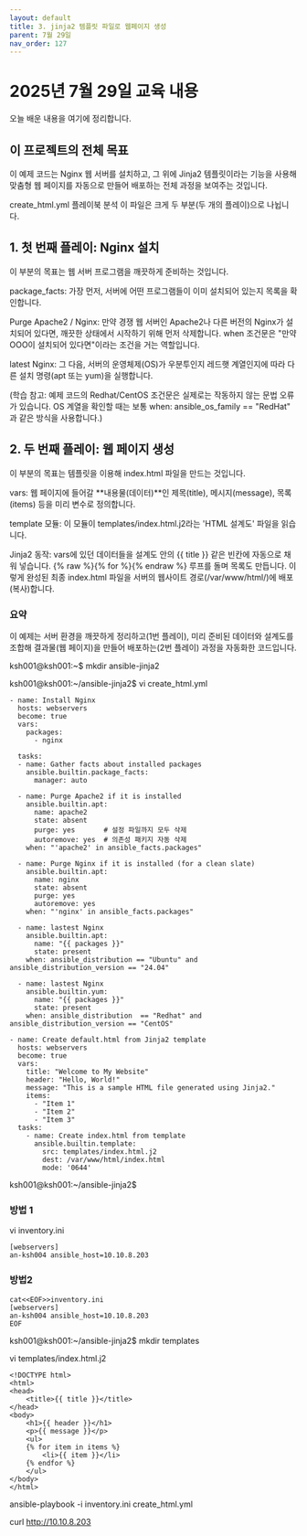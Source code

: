 ```yaml
---
layout: default
title: 3. jinja2 템플릿 파일로 웹페이지 생성
parent: 7월 29일
nav_order: 127
---
```


# 2025년 7월 29일 교육 내용

오늘 배운 내용을 여기에 정리합니다.

## 이 프로젝트의 전체 목표
이 예제 코드는 Nginx 웹 서버를 설치하고, 그 위에 Jinja2 템플릿이라는 기능을 사용해 맞춤형 웹 페이지를 자동으로 만들어 배포하는 전체 과정을 보여주는 것입니다.

create_html.yml 플레이북 분석
이 파일은 크게 두 부분(두 개의 플레이)으로 나뉩니다.

## 1. 첫 번째 플레이: Nginx 설치
이 부분의 목표는 웹 서버 프로그램을 깨끗하게 준비하는 것입니다.

package_facts: 가장 먼저, 서버에 어떤 프로그램들이 이미 설치되어 있는지 목록을 확인합니다.

Purge Apache2 / Nginx: 만약 경쟁 웹 서버인 Apache2나 다른 버전의 Nginx가 설치되어 있다면, 깨끗한 상태에서 시작하기 위해 먼저 삭제합니다. when 조건문은 "만약 OOO이 설치되어 있다면"이라는 조건을 거는 역할입니다.

latest Nginx: 그 다음, 서버의 운영체제(OS)가 우분투인지 레드햇 계열인지에 따라 다른 설치 명령(apt 또는 yum)을 실행합니다.

(학습 참고: 예제 코드의 Redhat/CentOS 조건문은 실제로는 작동하지 않는 문법 오류가 있습니다. OS 계열을 확인할 때는 보통 when: ansible_os_family == "RedHat" 과 같은 방식을 사용합니다.)

## 2. 두 번째 플레이: 웹 페이지 생성
이 부분의 목표는 템플릿을 이용해 index.html 파일을 만드는 것입니다.

vars: 웹 페이지에 들어갈 **내용물(데이터)**인 제목(title), 메시지(message), 목록(items) 등을 미리 변수로 정의합니다.

template 모듈: 이 모듈이 templates/index.html.j2라는 'HTML 설계도' 파일을 읽습니다.

Jinja2 동작: vars에 있던 데이터들을 설계도 안의 {{ title }} 같은 빈칸에 자동으로 채워 넣습니다. {% raw %}{% for %}{% endraw %} 루프를 돌며 목록도 만듭니다. 이렇게 완성된 최종 index.html 파일을 서버의 웹사이트 경로(/var/www/html/)에 배포(복사)합니다.

### 요약
이 예제는 서버 환경을 깨끗하게 정리하고(1번 플레이), 미리 준비된 데이터와 설계도를 조합해 결과물(웹 페이지)을 만들어 배포하는(2번 플레이) 과정을 자동화한 코드입니다.

ksh001@ksh001:~$ 
mkdir ansible-jinja2

ksh001@ksh001:~/ansible-jinja2$ 
vi create_html.yml

```
- name: Install Nginx
  hosts: webservers
  become: true
  vars:
    packages:
      - nginx

  tasks:
  - name: Gather facts about installed packages
    ansible.builtin.package_facts:
      manager: auto

  - name: Purge Apache2 if it is installed
    ansible.builtin.apt:
      name: apache2
      state: absent
      purge: yes       # 설정 파일까지 모두 삭제
      autoremove: yes  # 의존성 패키지 자동 삭제
    when: "'apache2' in ansible_facts.packages"

  - name: Purge Nginx if it is installed (for a clean slate)
    ansible.builtin.apt:
      name: nginx
      state: absent
      purge: yes
      autoremove: yes
    when: "'nginx' in ansible_facts.packages"

  - name: lastest Nginx
    ansible.builtin.apt:
      name: "{{ packages }}"
      state: present
    when: ansible_distribution == "Ubuntu" and ansible_distribution_version == "24.04"

  - name: lastest Nginx
    ansible.builtin.yum:
      name: "{{ packages }}"
      state: present
    when: ansible_distribution  == "Redhat" and ansible_distribution_version == "CentOS"

- name: Create default.html from Jinja2 template
  hosts: webservers
  become: true
  vars:
    title: "Welcome to My Website"
    header: "Hello, World!"
    message: "This is a sample HTML file generated using Jinja2."
    items:
      - "Item 1"
      - "Item 2"
      - "Item 3"
  tasks:
    - name: Create index.html from template
      ansible.builtin.template:
        src: templates/index.html.j2
        dest: /var/www/html/index.html
        mode: '0644'
```

ksh001@ksh001:~/ansible-jinja2$ 

### 방법 1

vi inventory.ini

```
[webservers]
an-ksh004 ansible_host=10.10.8.203
```

### 방법2
```
cat<<EOF>>inventory.ini
[webservers]
an-ksh004 ansible_host=10.10.8.203
EOF
```

ksh001@ksh001:~/ansible-jinja2$ 
mkdir templates

vi templates/index.html.j2
  
```
<!DOCTYPE html>
<html>
<head>
    <title>{{ title }}</title>
</head>
<body>
    <h1>{{ header }}</h1>
    <p>{{ message }}</p>
    <ul>
    {% for item in items %}
        <li>{{ item }}</li>
    {% endfor %}
    </ul>
</body>
</html>
```
  
ansible-playbook -i inventory.ini create_html.yml

curl http://10.10.8.203
